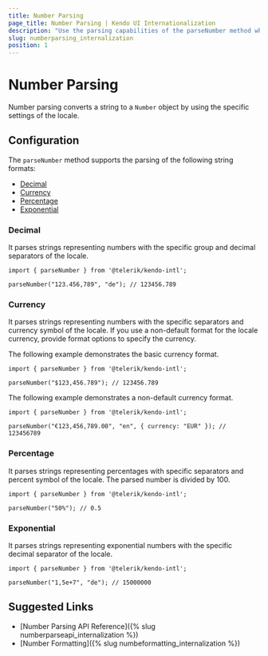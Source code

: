 ```yaml
---
title: Number Parsing
page_title: Number Parsing | Kendo UI Internationalization
description: "Use the parsing capabilities of the parseNumber method when working with the Kendo UI Internationalization package."
slug: numberparsing_internalization
position: 1
---
```


# Number Parsing

Number parsing converts a string to a `Number` object by using the specific settings of the locale.

## Configuration

The `parseNumber` method supports the parsing of the following string formats:

* [Decimal](#decimal)
* [Currency](#currency)
* [Percentage](#percentage)
* [Exponential](#exponential)

### Decimal

It parses strings representing numbers with the specific group and decimal separators of the locale.

    import { parseNumber } from '@telerik/kendo-intl';

    parseNumber("123.456,789", "de"); // 123456.789

### Currency

It parses strings representing numbers with the specific separators and currency symbol of the locale. If you use a non-default format for the locale currency, provide format options to specify the currency.

The following example demonstrates the basic currency format.

    import { parseNumber } from '@telerik/kendo-intl';

    parseNumber("$123,456.789"); // 123456.789

The following example demonstrates a non-default currency format.

    import { parseNumber } from '@telerik/kendo-intl';

    parseNumber("€123,456,789.00", "en", { currency: "EUR" }); // 123456789

### Percentage

It parses strings representing percentages with specific separators and percent symbol of the locale. The parsed number is divided by 100.

    import { parseNumber } from '@telerik/kendo-intl';

    parseNumber("50%"); // 0.5

### Exponential

It parses strings representing exponential numbers with the specific decimal separator of the locale.

    import { parseNumber } from '@telerik/kendo-intl';

    parseNumber("1,5e+7", "de"); // 15000000

## Suggested Links

* [Number Parsing API Reference]({% slug numberparseapi_internalization %})
* [Number Formatting]({% slug numbeformatting_internalization %})
